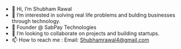 - 👋 Hi, I’m Shubham Rawal
- 👀 I’m interested in solving real life problems and bulding businesses through technology.
- 🌱 Founder @ SabPay Technologies
- 💞️ I’m looking to collaborate on projects and building startups.
- 📫 How to reach me : Email: Shubhamrawal4@gmail.com 

<!---
officalshubhamrawal/officalshubhamrawal is a ✨ special ✨ repository because its `README.md` (this file) appears on your GitHub profile.
You can click the Preview link to take a look at your changes.
--->
